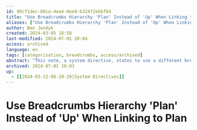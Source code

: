 ```yaml
---
id: 99cf1dec-60ca-4ee4-8ee9-b32472ebbf64
title: "Use Breadcrumbs Hierarchy 'Plan' Instead of 'Up' When Linking to Plan"
aliases: ["Use Breadcrumbs Hierarchy 'Plan' Instead of 'Up' When Linking to Plan"]
author: Ben Jendyk
created: 2024-03-05 18:58
last-modified: 2024-07-01 20:04
access: archived
language: en
tags: [categorisation, breadcrumbs, access/archived] 
abstract: "This note, a system directive, states to use a different breadcrumbs hierarchy (up: plan, down: plan-component) than the base one for linking plans."
archived: 2024-07-01 20:03
up:
  - [[2024-03-12-06-20-29|System Directives]] 
---
```


# Use Breadcrumbs Hierarchy 'Plan' Instead of 'Up' When Linking to Plan
